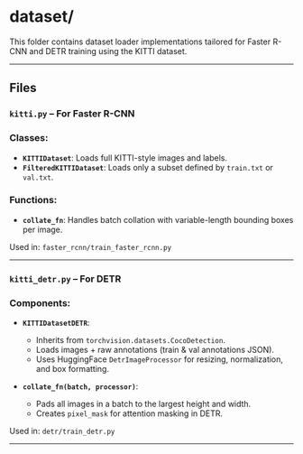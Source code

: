 # dataset/

This folder contains dataset loader implementations tailored for Faster R-CNN and DETR training using the KITTI dataset.

---
## Files

### `kitti.py` – For Faster R-CNN

### Classes:
- **`KITTIDataset`**: Loads full KITTI-style images and labels.
- **`FilteredKITTIDataset`**: Loads only a subset defined by `train.txt` or `val.txt`.

### Functions:
- **`collate_fn`**: Handles batch collation with variable-length bounding boxes per image.

Used in: `faster_rcnn/train_faster_rcnn.py`

---

### `kitti_detr.py` – For DETR

### Components:
- **`KITTIDatasetDETR`**:
  - Inherits from `torchvision.datasets.CocoDetection`.
  - Loads images + raw annotations (train & val annotations JSON).
  - Uses HuggingFace `DetrImageProcessor` for resizing, normalization, and box formatting.

- **`collate_fn(batch, processor)`**:
  - Pads all images in a batch to the largest height and width.
  - Creates `pixel_mask` for attention masking in DETR.

Used in: `detr/train_detr.py`

---




